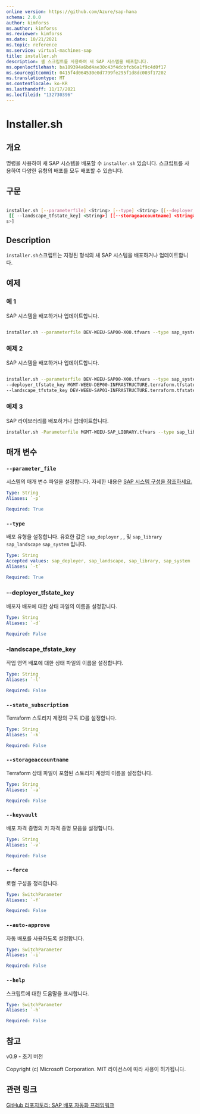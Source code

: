 ```yaml
---
online version: https://github.com/Azure/sap-hana
schema: 2.0.0
author: kimforss
ms.author: kimforss
ms.reviewer: kimforss
ms.date: 10/21/2021
ms.topic: reference
ms.service: virtual-machines-sap
title: installer.sh
description: 셸 스크립트를 사용하여 새 SAP 시스템을 배포합니다.
ms.openlocfilehash: ba189394a6bd4ae30c43f4dcbfcb6a1f9c4d0f17
ms.sourcegitcommit: 0415f4d064530e0d7799fe295f1d8dc003f17202
ms.translationtype: MT
ms.contentlocale: ko-KR
ms.lasthandoff: 11/17/2021
ms.locfileid: "132730396"
---
```

# <a name="installersh"></a>Installer.sh

## <a name="synopsis"></a>개요
명령을 사용하여 새 SAP 시스템을 배포할 수 `installer.sh` 있습니다. 스크립트를 사용하여 다양한 유형의 배포를 모두 배포할 수 있습니다.

## <a name="syntax"></a>구문

```bash

installer.sh [--parameterfile] <String> [--type] <String> [[--deployer_tfstate_key] <String>]
 [[ --landscape_tfstate_key] <String>] [[--storageaccountname] <String>] [[ --state_subscription ] <String>] [[ --state_subscription ] <String>] [[ --state_subscription ] [ --force ] [ --auto-approve ]<String>]
s>]
```

## <a name="description"></a>Description
`installer.sh`스크립트는 지정된 형식의 새 SAP 시스템을 배포하거나 업데이트합니다.

## <a name="examples"></a>예제

### <a name="example-1"></a>예 1

SAP 시스템을 배포하거나 업데이트합니다.

```bash

installer.sh --parameterfile DEV-WEEU-SAP00-X00.tfvars --type sap_system
```

### <a name="example-2"></a>예제 2

SAP 시스템을 배포하거나 업데이트합니다.

```bash

installer.sh --parameterfile DEV-WEEU-SAP00-X00.tfvars --type sap_system \ 
--deployer_tfstate_key MGMT-WEEU-DEP00-INFRASTRUCTURE.terraform.tfstate  \
--landscape_tfstate_key DEV-WEEU-SAP01-INFRASTRUCTURE.terraform.tfstate
```

### <a name="example-3"></a>예제 3

SAP 라이브러리를 배포하거나 업데이트합니다.

```bash
installer.sh -Parameterfile MGMT-WEEU-SAP_LIBRARY.tfvars --type sap_library
```

## <a name="parameters"></a>매개 변수

### `--parameter_file`
시스템의 매개 변수 파일을 설정합니다. 자세한 내용은 [SAP 시스템 구성을 참조하세요.](../automation-configure-system.md)

```yaml
Type: String
Aliases: `-p`

Required: True
```

### `--type`
배포 유형을 설정합니다. 유효한 값은 `sap_deployer` , , 및 `sap_library` `sap_landscape` `sap_system` 입니다.

```yaml
Type: String
Accepted values: sap_deployer, sap_landscape, sap_library, sap_system
Aliases: `-t`

Required: True
```

### <a name="--deployer_tfstate_key"></a>--deployer_tfstate_key
배포자 배포에 대한 상태 파일의 이름을 설정합니다.

```yaml
Type: String
Aliases: `-d`

Required: False
```

### <a name="-landscape_tfstate_key"></a>-landscape_tfstate_key
작업 영역 배포에 대한 상태 파일의 이름을 설정합니다.

```yaml
Type: String
Aliases: `-l`

Required: False
```

### `--state_subscription`
Terraform 스토리지 계정의 구독 ID를 설정합니다.

```yaml
Type: String
Aliases: `-k`

Required: False
```
### `--storageaccountname`
Terraform 상태 파일이 포함된 스토리지 계정의 이름을 설정합니다.

```yaml
Type: String
Aliases: `-a`

Required: False
```

### `--keyvault`
배포 자격 증명의 키 자격 증명 모음을 설정합니다.

```yaml
Type: String
Aliases: `-v`

Required: False
```

### `--force`
로컬 구성을 정리합니다.

```yaml
Type: SwitchParameter
Aliases: `-f`

Required: False
```

### `--auto-approve`
자동 배포를 사용하도록 설정합니다.

```yaml
Type: SwitchParameter
Aliases: `-i`

Required: False
```

### `--help`
스크립트에 대한 도움말을 표시합니다.

```yaml
Type: SwitchParameter
Aliases: `-h`

Required: False
```


## <a name="notes"></a>참고
v0.9 - 초기 버전


Copyright (c) Microsoft Corporation.
MIT 라이선스에 따라 사용이 허가됩니다.

## <a name="related-links"></a>관련 링크

[GitHub 리포지토리: SAP 배포 자동화 프레임워크](https://github.com/Azure/sap-hana)
